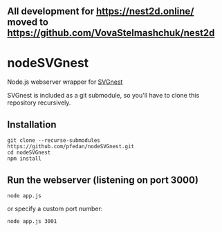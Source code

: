 
## All development for https://nest2d.online/ moved to https://github.com/VovaStelmashchuk/nest2d

# nodeSVGnest
Node.js webserver wrapper for [SVGnest](https://github.com/Jack000/SVGnest)

SVGnest is included as a git submodule, so you'll have to clone this repository recursively.

## Installation
    git clone --recurse-submodules https://github.com/pfedan/nodeSVGnest.git
    cd nodeSVGnest
    npm install
## Run the webserver (listening on port 3000)
    node app.js

or specify a custom port number:

    node app.js 3001
